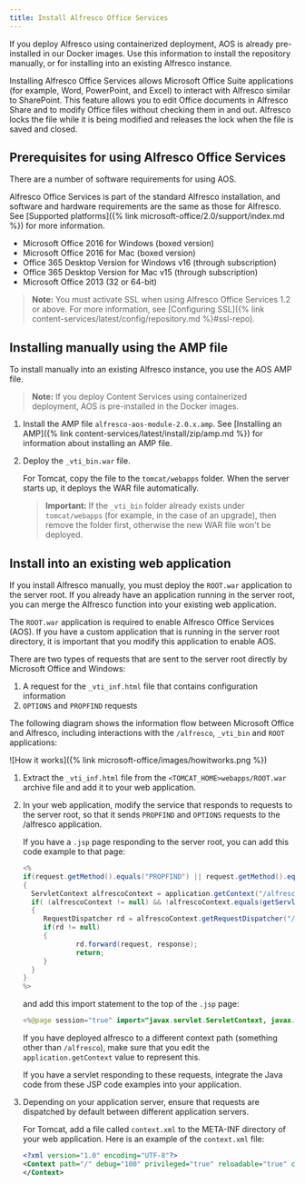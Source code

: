 ```yaml
---
title: Install Alfresco Office Services
---
```


If you deploy Alfresco using containerized deployment, AOS is already pre-installed in our Docker images. Use this information to install the repository manually, or for installing into an existing Alfresco instance.

Installing Alfresco Office Services allows Microsoft Office Suite applications (for example, Word, PowerPoint, and Excel) to interact with Alfresco similar to SharePoint. This feature allows you to edit Office documents in Alfresco Share and to modify Office files without checking them in and out. Alfresco locks the file while it is being modified and releases the lock when the file is saved and closed.

## Prerequisites for using Alfresco Office Services

There are a number of software requirements for using AOS.

Alfresco Office Services is part of the standard Alfresco installation, and software and hardware requirements are the same as those for Alfresco. See [Supported platforms]({% link microsoft-office/2.0/support/index.md %}) for more information.

* Microsoft Office 2016 for Windows (boxed version)
* Microsoft Office 2016 for Mac (boxed version)
* Office 365 Desktop Version for Windows v16 (through subscription)
* Office 365 Desktop Version for Mac v15 (through subscription)
* Microsoft Office 2013 (32 or 64-bit)

> **Note:** You must activate SSL when using Alfresco Office Services 1.2 or above. For more information, see [Configuring SSL]({% link content-services/latest/config/repository.md %}#ssl-repo).

## Installing manually using the AMP file

To install manually into an existing Alfresco instance, you use the AOS AMP file.

> **Note:** If you deploy Content Services using containerized deployment, AOS is pre-installed in the Docker images.

1. Install the AMP file `alfresco-aos-module-2.0.x.amp`. See [Installing an AMP]({% link content-services/latest/install/zip/amp.md %}) for information about installing an AMP file.

2. Deploy the `_vti_bin.war` file.

    For Tomcat, copy the file to the `tomcat/webapps` folder. When the server starts up, it deploys the WAR file automatically.

    > **Important:** If the `_vti_bin` folder already exists under `tomcat/webapps` (for example, in the case of an upgrade), then remove the folder first, otherwise the new WAR file won't be deployed.

## Install into an existing web application

If you install Alfresco manually, you must deploy the `ROOT.war` application to the server root. If you already have an application running in the server root, you can merge the Alfresco function into your existing web application.

The `ROOT.war` application is required to enable Alfresco Office Services (AOS). If you have a custom application that is running in the server root directory, it is important that you modify this application to enable AOS.

There are two types of requests that are sent to the server root directly by Microsoft Office and Windows:

1. A request for the `_vti_inf.html` file that contains configuration information
2. `OPTIONS` and `PROPFIND` requests

The following diagram shows the information flow between Microsoft Office and Alfresco, including interactions with the `/alfresco`, `_vti_bin` and `ROOT` applications:

![How it works]({% link microsoft-office/images/howitworks.png %})

1. Extract the `_vti_inf.html` file from the `<TOMCAT_HOME>webapps/ROOT.war` archive file and add it to your web application.

2. In your web application, modify the service that responds to requests to the server root, so that it sends `PROPFIND` and `OPTIONS` requests to the /alfresco application.

    If you have a `.jsp` page responding to the server root, you can add this code example to that page:

    ```java
    <%
    if(request.getMethod().equals("PROPFIND") || request.getMethod().equals("OPTIONS"))
    {
      ServletContext alfrescoContext = application.getContext("/alfresco");
      if( (alfrescoContext != null) && !alfrescoContext.equals(getServletContext()) )
      {
         RequestDispatcher rd = alfrescoContext.getRequestDispatcher("/AosResponder_ServerRoot");
         if(rd != null)
         {
                 rd.forward(request, response);
                 return;
         }
      }
    }
    %>
    ```

    and add this import statement to the top of the `.jsp` page:

    ```java
    <%@page session="true" import="javax.servlet.ServletContext, javax.servlet.RequestDispatcher” %>
    ```

    If you have deployed alfresco to a different context path (something other than `/alfresco`), make sure that you edit the `application.getContext` value to represent this.

    If you have a servlet responding to these requests, integrate the Java code from these JSP code examples into your application.

3. Depending on your application server, ensure that requests are dispatched by default between different application servers.

    For Tomcat, add a file called `context.xml` to the META-INF directory of your web application. Here is an example of the `context.xml` file:

    ```xml
    <?xml version="1.0" encoding="UTF-8"?>
    <Context path="/" debug="100" privileged="true" reloadable="true" crossContext="true">
    </Context>
    ```
